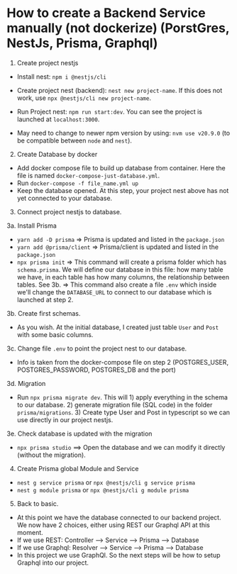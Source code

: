# How to create a Backend Service manually (not dockerize) (PorstGres, NestJs, Prisma, Graphql)

1. Create project nestjs

- Install nest: `npm i @nestjs/cli`
- Create project nest (backend): `nest new project-name`. If this does not work, use `npx @nestjs/cli new project-name`.
- Run Project nest: `npm run start:dev`. You can see the project is launched at `localhost:3000`.

- May need to change to newer npm version by using: `nvm use v20.9.0` (to be compatible between `node` and `nest`).

2. Create Database by docker

- Add docker compose file to build up database from container. Here the file is named `docker-compose-just-database.yml`.
- Run `docker-compose -f file_name.yml up`
- Keep the database opened. At this step, your project nest above has not yet connected to your database.

3. Connect project nestjs to database.

3a. Install Prisma

- `yarn add -D prisma` => Prisma is updated and listed in the `package.json`
- `yarn add @prisma/client` => Prisma/client is updated and listed in the `package.json`
- `npx prisma init`
  => This command will create a prisma folder which has `schema.prisma`. We will define our database in this file: how many table we have, in each table has how many columns, the relationship between tables. See 3b.
  => This command also create a file `.env` which inside we'll change the `DATABASE_URL` to connect to our database which is launched at step 2.

3b. Create first schemas.

- As you wish. At the initial database, I created just table `User` and `Post` with some basic columns.

3c. Change file `.env` to point the project nest to our database.

- Info is taken from the docker-compose file on step 2 (POSTGRES_USER, POSTGRES_PASSWORD, POSTGRES_DB and the port)

3d. Migration

- Run `npx prisma migrate dev`. This will 1) apply everything in the schema to our database. 2) generate migration file (SQL code) in the folder `prisma/migrations`. 3) Create type User and Post in typescript so we can use directly in our project nestjs.

3e. Check database is updated with the migration

- `npx prisma studio` ==> Open the database and we can modify it directly (without the migration).

4. Create Prisma global Module and Service

- `nest g service prisma` or `npx @nestjs/cli g service prisma`
- `nest g module prisma` or `npx @nestjs/cli g module prisma`

5. Back to basic.

- At this point we have the database connected to our backend project. We now have 2 choices, either using REST our Graphql API at this moment.
- If we use REST: Controller --> Service --> Prisma --> Database
- If we use Graphql: Resolver --> Service --> Prisma --> Database
- In this project we use GraphQl. So the next steps will be how to setup Graphql into our project.
